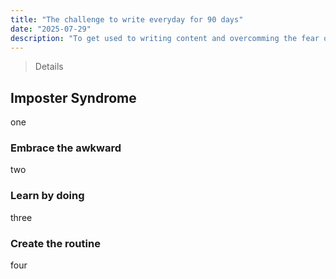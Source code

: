 ```yaml
---
title: "The challenge to write everyday for 90 days"
date: "2025-07-29"
description: "To get used to writing content and overcomming the fear of writing I've set myself a challenge to write about what I'm building every day for the next 90 days."
---
```


> Details

## Imposter Syndrome
one

### Embrace the awkward
two

### Learn by doing
three

### Create the routine
four